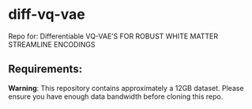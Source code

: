 # diff-vq-vae

Repo for: Differentiable VQ-VAE’S FOR ROBUST WHITE MATTER STREAMLINE ENCODINGS

## Requirements:

**Warning**: This repository contains approximately a 12GB dataset. 
Please ensure you have enough data bandwidth before cloning this repo.
